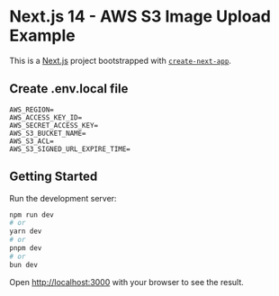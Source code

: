 # Next.js 14 - AWS S3 Image Upload Example

This is a [Next.js](https://nextjs.org/) project bootstrapped with [`create-next-app`](https://github.com/vercel/next.js/tree/canary/packages/create-next-app).

## Create .env.local file

```
AWS_REGION=
AWS_ACCESS_KEY_ID=
AWS_SECRET_ACCESS_KEY=
AWS_S3_BUCKET_NAME=
AWS_S3_ACL=
AWS_S3_SIGNED_URL_EXPIRE_TIME=
```

## Getting Started

Run the development server:

```bash
npm run dev
# or
yarn dev
# or
pnpm dev
# or
bun dev
```

Open [http://localhost:3000](http://localhost:3000) with your browser to see the result.
